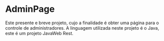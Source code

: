 # AdminPage
Este presente e breve projeto, cujo a finalidade é obter uma página para o controle de administradores. 
A linguagem utilizada neste projeto é o Java, este é um projeto JavaWeb Rest.

